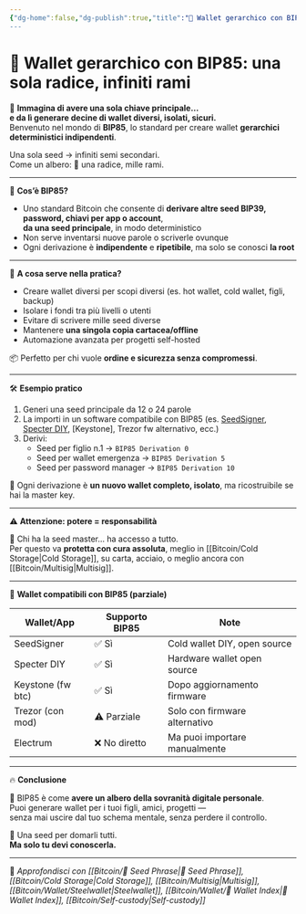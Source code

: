 ```yaml
---
{"dg-home":false,"dg-publish":true,"title":"🌳 Wallet gerarchico con BIP85: una sola radice, infiniti rami","tags":["Wallet","BIP85","SelfCustody","Sicurezza","Seed","ColdStorage"],"date":"2025-07-09","permalink":"/bitcoin/wallet/wallet-gerarchico/","dgPassFrontmatter":true}
---
```



# 🌳 Wallet gerarchico con BIP85: una sola radice, infiniti rami

🧠 **Immagina di avere una sola chiave principale…  
e da lì generare decine di wallet diversi, isolati, sicuri.**  
Benvenuto nel mondo di **BIP85**, lo standard per creare wallet **gerarchici deterministici indipendenti**.

Una sola seed → infiniti semi secondari.  
Come un albero: 🌱 una radice, mille rami.

---

🔐 **Cos’è BIP85?**

- Uno standard Bitcoin che consente di **derivare altre seed BIP39, password, chiavi per app o account**,  
  **da una seed principale**, in modo deterministico  
- Non serve inventarsi nuove parole o scriverle ovunque  
- Ogni derivazione è **indipendente** e **ripetibile**, ma solo se conosci **la root**

---

🧰 **A cosa serve nella pratica?**

- Creare wallet diversi per scopi diversi (es. hot wallet, cold wallet, figli, backup)  
- Isolare i fondi tra più livelli o utenti  
- Evitare di scrivere mille seed diverse  
- Mantenere **una singola copia cartacea/offline**  
- Automazione avanzata per progetti self-hosted

📦 Perfetto per chi vuole **ordine e sicurezza senza compromessi**.

---

🛠️ **Esempio pratico**

1. Generi una seed principale da 12 o 24 parole  
2. La importi in un software compatibile con BIP85 (es. [SeedSigner](https://seedsigner.com), [Specter DIY](https://specter.solutions), [Keystone], Trezor fw alternativo, ecc.)  
3. Derivi:  
   - Seed per figlio n.1 → `BIP85 Derivation 0`  
   - Seed per wallet emergenza → `BIP85 Derivation 5`  
   - Seed per password manager → `BIP85 Derivation 10`

🎯 Ogni derivazione è **un nuovo wallet completo, isolato**, ma ricostruibile se hai la master key.

---

⚠️ **Attenzione: potere = responsabilità**

🧨 Chi ha la seed master… ha accesso a tutto.  
Per questo va **protetta con cura assoluta**, meglio in [[Bitcoin/Cold Storage\|Cold Storage]], su carta, acciaio, o meglio ancora con [[Bitcoin/Multisig\|Multisig]].

---

📱 **Wallet compatibili con BIP85 (parziale)**

| Wallet/App       | Supporto BIP85 | Note                              |
|------------------|----------------|-----------------------------------|
| SeedSigner       | ✅ Sì          | Cold wallet DIY, open source     |
| Specter DIY      | ✅ Sì          | Hardware wallet open source      |
| Keystone (fw btc)| ✅ Sì          | Dopo aggiornamento firmware      |
| Trezor (con mod) | ⚠️ Parziale   | Solo con firmware alternativo    |
| Electrum         | ❌ No diretto  | Ma puoi importare manualmente    |

---

🔥 **Conclusione**

🌳 BIP85 è come **avere un albero della sovranità digitale personale**.  
Puoi generare wallet per i tuoi figli, amici, progetti —  
senza mai uscire dal tuo schema mentale, senza perdere il controllo.

🧠 Una seed per domarli tutti.  
**Ma solo tu devi conoscerla.**

---

🔗 _Approfondisci con [[Bitcoin/🧠 Seed Phrase\|🧠 Seed Phrase]], [[Bitcoin/Cold Storage\|Cold Storage]], [[Bitcoin/Multisig\|Multisig]], [[Bitcoin/Wallet/Steelwallet\|Steelwallet]], [[Bitcoin/Wallet/🧭 Wallet Index\|🧭 Wallet Index]], [[Bitcoin/Self-custody\|Self-custody]]_